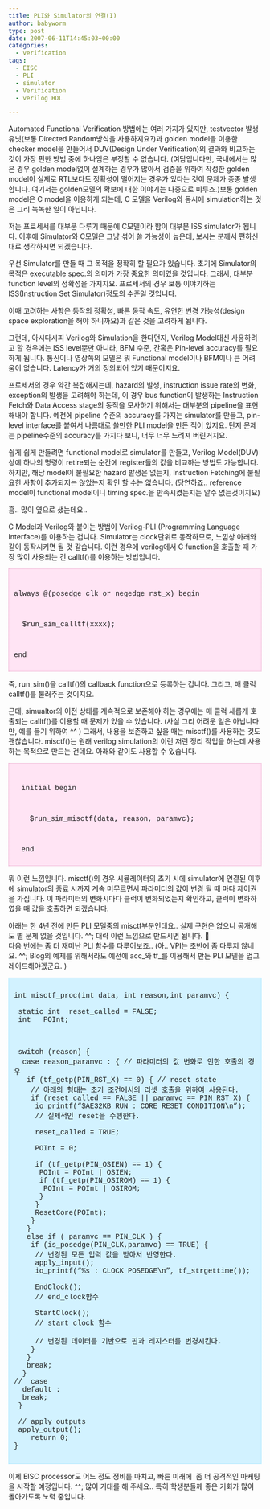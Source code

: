 ```yaml
---
title: PLI와 Simulator의 연결(I)
author: babyworm
type: post
date: 2007-06-11T14:45:03+00:00
categories:
  - verification
tags:
  - EISC
  - PLI
  - simulator
  - Verification
  - verilog HDL

---
```

Automated Functional Verification 방법에는 여러 가지가 있지만, testvector 발생 유닛(보통 Directed Random방식을 사용하지요?)과 golden model을 이용한 checker model을 만들어서 DUV(Design Under Verification)의 결과와 비교하는 것이 가장 편한 방법 중에 하나임은 부정할 수 없습니다. (여담입니다만, 국내에서는 많은 경우 golden model없이 설계하는 경우가 많아서 검증을 위하여 작성한 golden model이 실제로 RTL보다도 정확성이 떨어지는 경우가 있다는 것이 문제가 종종 발생합니다. 여기서는 golden모델의 확보에 대한 이야기는 나중으로 미루죠.)보통 golden model은 C model을 이용하게 되는데, C 모델을 Verilog와 동시에 simulation하는 것은 그리 녹녹한 일이 아닙니다. 

  


저는 프로세서를 대부분 다루기 때문에 C모델이라 함이 대부분 ISS simulator가 됩니다. 이후에 Simulator와 C모델은 그냥 섞어 쓸 가능성이 높은데, 보시는 분께서 편하신 대로 생각하시면 되겠습니다. 

  


우선 Simulator를 만들 때 그 목적을 정확히 할 필요가 있습니다. 초기에 Simulator의 목적은 executable spec.의 의미가 가장 중요한 의미였을 것입니다. 그래서, 대부분 function level의 정확성을 가지지요. 프로세서의 경우 보통 이야기하는 ISS(Instruction Set Simulator)정도의 수준일 것입니다. 

  


이때 고려하는 사항은 동작의 정확성, 빠른 동작 속도, 유연한 변경 가능성(design space exploration을 해야 하니까요)과 같은 것을 고려하게 됩니다. 

  


그런데, 아시다시피 Verilog와 Simulation을 한다던지, Verilog Model대신 사용하려고 할 경우에는 ISS level뿐만 아니라, BFM 수준, 간혹은 Pin-level accuracy를 필요하게 됩니다. 통신이나 영상쪽의 모델은 뭐 Functional model이나 BFM이나 큰 어려움이 없습니다. Latency가 거의 정의되어 있기 때문이지요. 

  


프로세서의 경우 약간 복잡해지는데, hazard의 발생, instruction issue rate의 변화, exception의 발생을 고려해야 하는데, 이 경우 bus function이 발생하는 Instruction Fetch와 Data Access stage의 동작을 모사하기 위해서는 대부분의 pipeline을 표현해내야 합니다. 예전에 pipeline 수준의 accuracy를 가지는 simulator를 만들고, pin-level interface를 붙여서 나름대로 쓸만한 PLI model을 만든 적이 있지요. 단지 문제는 pipeline수준의 accuracy를 가지다 보니, 너무 너무 느려져 버린거지요. 

  


쉽게 쉽게 만들려면 functional model로 simulator를 만들고, Verilog Model(DUV)상에 하나의 명령이 retire되는 순간에 register들의 값을 비교하는 방법도 가능합니다. 하지만, 해당 model이 불필요한 hazard 발생은 없는지, Instruction Fetching에 불필요한 사항이 추가되지는 않았는지 확인 할 수는 없습니다. (당연하죠.. reference model이 functional model이니 timing spec.을 만족시켰는지는 알수 없는것이지요) 

  


흠.. 많이 옆으로 샜는데요.. 

  


C Model과 Verilog와 붙이는 방법이 Verilog-PLI (Programming Language Interface)를 이용하는 겁니다. Simulator는 clock단위로 동작하므로, 느낌상 아래와 같이 동작시키면 될 것 같습니다. 이런 경우에 verilog에서 C function을 호출할 때 가장 많이 사용되는 건 calltf()를 이용하는 방법입니다. 

  


<DIV style="BORDER-RIGHT: #e38fbc 1px dotted; PADDING-RIGHT: 10px; BORDER-TOP: #e38fbc 1px dotted; PADDING-LEFT: 10px; PADDING-BOTTOM: 10px; BORDER-LEFT: #e38fbc 1px dotted; PADDING-TOP: 10px; BORDER-BOTTOM: #e38fbc 1px dotted; BACKGROUND-COLOR: #ffe4f4">
  <br /> 
  
  <P>
    <FONT face="'courier new',courier,monospace">always @(posedge clk or negedge rst_x) begin </FONT>
  </P>
  
  <br /> 
  
  <P>
    <FONT face="'courier new',courier,monospace">&nbsp; $run_sim_calltf(xxxx); </FONT>
  </P>
  
  <br /> 
  
  <P>
    <FONT face="'courier new',courier,monospace">end </FONT>
  </P>
</DIV>

  


즉, run_sim()을 calltf()의 callback function으로 등록하는 겁니다. 그리고, 매 클럭 calltf()를 불러주는 것이지요. 

  


근데, simualtor의 이전 상태를 계속적으로 보존해야 하는 경우에는 매 클럭 새롭게 호출되는 calltf()를 이용할 때 문제가 있을 수 있습니다. (사실 그리 어려운 일은 아닙니다만, 예를 들기 위하여 ^^ ) 그래서, 내용을 보존하고 싶을 때는 misctf()를 사용하는 것도 괜찮습니다. misctf()는 원래 verilog simulation의 이런 저런 정리 작업을 하는데 사용하는 목적으로 만드는 건데요. 아래와 같이도 사용할 수 있습니다. 

  


<DIV style="BORDER-RIGHT: #e38fbc 1px dotted; PADDING-RIGHT: 10px; BORDER-TOP: #e38fbc 1px dotted; PADDING-LEFT: 10px; PADDING-BOTTOM: 10px; BORDER-LEFT: #e38fbc 1px dotted; PADDING-TOP: 10px; BORDER-BOTTOM: #e38fbc 1px dotted; BACKGROUND-COLOR: #ffe4f4">
  <br /> 
  
  <P style="MARGIN-LEFT: 11pt">
    <FONT face="'courier new',courier,monospace">initial begin </FONT>
  </P>
  
  <br /> 
  
  <P style="MARGIN-LEFT: 11pt">
    <FONT face="'courier new',courier,monospace">&nbsp; $run_sim_misctf(data, reason, paramvc); </FONT>
  </P>
  
  <br /> 
  
  <P style="MARGIN-LEFT: 11pt">
    <FONT face="'courier new',courier,monospace">end </FONT>
  </P>
</DIV>

  


뭐 이런 느낌입니다. misctf()의 경우 시뮬레이터의 초기 시에 simulator에 연결된 이후에 simulator의 종료 시까지 계속 머무르면서 파라미터의 값이 변경 될 때 마다 제어권을 가집니다. 이 파라미터의 변화시마다 클럭이 변화되었는지 확인하고, 클럭이 변화하였을 때 값을 호출하면 되겠습니다. 

  


아래는 한 4년 전에 만든 PLI 모델중의 misctf부분인데요.. 실제 구현은 없으니 공개해도 별 문제 없을 것입니다. ^^; 대략 이런 느낌으로 만드시면 됩니다. 🙂  
다음 번에는 좀 더 재미난 PLI 함수를 다루어보죠.. (아.. VPI는 초반에 좀 다루지 않네요. ^^; Blog의 예제를 위해서라도 예전에 acc\_와 tf\_를 이용해서 만든 PLI 모델을 업그레이드해야겠군요. ) 

  


<DIV style="BORDER-RIGHT: #90e0ff 1px dotted; PADDING-RIGHT: 10px; BORDER-TOP: #90e0ff 1px dotted; PADDING-LEFT: 10px; PADDING-BOTTOM: 10px; BORDER-LEFT: #90e0ff 1px dotted; PADDING-TOP: 10px; BORDER-BOTTOM: #90e0ff 1px dotted; BACKGROUND-COLOR: #d2f2ff">
  <br /><FONT face="'courier new',courier,monospace">int misctf_proc(int data, int reason,int paramvc) {<br />&nbsp;<br />&nbsp;static int &nbsp;reset_called = FALSE;<br />&nbsp;int &nbsp; POInt;<br />&nbsp;<br />&nbsp;<br />&nbsp;<br />&nbsp;switch (reason) {<br />&nbsp; case reason_paramvc : { // 파라미터의 값 변화로 인한 호출의 경우 <br />&nbsp; &nbsp;if (tf_getp(PIN_RST_X) == 0) { // reset state<br />&nbsp; &nbsp; // 아래의 형태는 초기 조건에서의 리셋 호출을 위하여 사용된다. <br />&nbsp; &nbsp; if (reset_called == FALSE || paramvc == PIN_RST_X) {<br />&nbsp; &nbsp; &nbsp;io_printf(&#8220;$AE32KB_RUN : CORE RESET CONDITION\n&#8221;);<br />&nbsp; &nbsp; &nbsp;// 실제적인 reset을 수행한다. <br />&nbsp; &nbsp; &nbsp;<br />&nbsp; &nbsp; &nbsp;reset_called = TRUE;<br />&nbsp; &nbsp; &nbsp;<br />&nbsp; &nbsp; &nbsp;POInt = 0;<br />&nbsp; &nbsp; &nbsp;<br />&nbsp; &nbsp; &nbsp;if (tf_getp(PIN_OSIEN) == 1) {<br />&nbsp; &nbsp; &nbsp; POInt = POInt | OSIEN;<br />&nbsp; &nbsp; &nbsp; if (tf_getp(PIN_OSIROM) == 1) {<br />&nbsp; &nbsp; &nbsp; &nbsp;POInt = POInt | OSIROM;<br />&nbsp; &nbsp; &nbsp; }<br />&nbsp; &nbsp; &nbsp;}<br />&nbsp; &nbsp; &nbsp;ResetCore(POInt);<br />&nbsp; &nbsp; }<br />&nbsp; &nbsp;} <br />&nbsp; &nbsp;else if ( paramvc == PIN_CLK ) { &nbsp;<br />&nbsp; &nbsp; if (is_posedge(PIN_CLK,paramvc) == TRUE) {<br />&nbsp; &nbsp; &nbsp;// 변경된 모든 입력 값을 받아서 반영한다.&nbsp; <br />&nbsp; &nbsp; &nbsp;apply_input();<br />&nbsp; &nbsp; &nbsp;io_printf(&#8220;%s : CLOCK POSEDGE\n&#8221;, tf_strgettime());<br />&nbsp; &nbsp; &nbsp;<br />&nbsp; &nbsp; &nbsp;EndClock();<br />&nbsp; &nbsp; &nbsp;// end_clock함수<br />&nbsp; &nbsp; &nbsp;<br />&nbsp; &nbsp; &nbsp;StartClock(); <br />&nbsp; &nbsp; &nbsp;// start clock 함수<br />&nbsp; &nbsp; &nbsp;<br />&nbsp; &nbsp; &nbsp;// 변경된 데이터를 기반으로 핀과 레지스터를 변경시킨다. <br />&nbsp; &nbsp; }<br />&nbsp; &nbsp;}<br />&nbsp; &nbsp;break;<br />&nbsp; }<br />// &nbsp;case <br />&nbsp; default : <br />&nbsp; break;<br />&nbsp;}<br />&nbsp;<br />&nbsp;// apply outputs<br />&nbsp;apply_output();<br />&nbsp; &nbsp; return 0;<br />}<br /></FONT><br />
</DIV>

  
이제 EISC processor도 어느 정도 정비를 마치고, 빠른 미래에&nbsp; 좀 더 공격적인 마케팅을 시작할 예정입니다. ^^; 많이 기대를 해 주세요.. 특히 학생분들께 좋은 기회가 많이 돌아가도록 노력 중입니다.